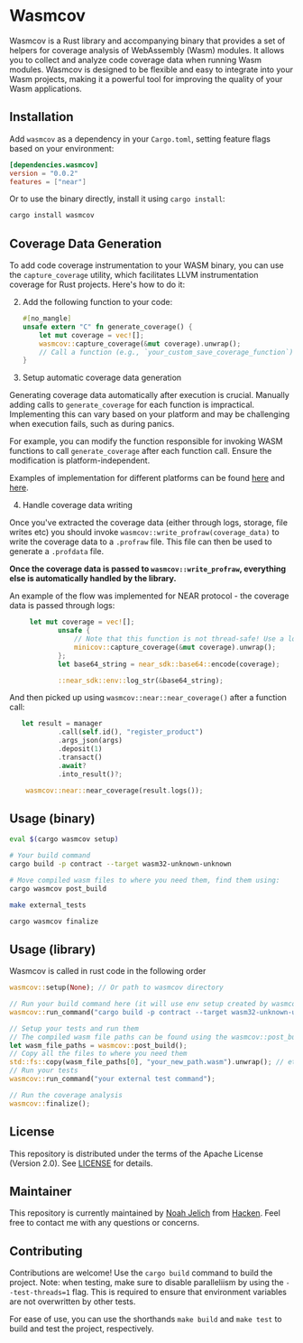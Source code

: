 # Wasmcov

Wasmcov is a Rust library and accompanying binary that provides a set of helpers for coverage analysis of WebAssembly (Wasm) modules. It allows you to collect and analyze code coverage data when running Wasm modules. Wasmcov is designed to be flexible and easy to integrate into your Wasm projects, making it a powerful tool for improving the quality of your Wasm applications.

## Installation

Add `wasmcov` as a dependency in your `Cargo.toml`, setting feature flags based on your environment:

```toml
[dependencies.wasmcov]
version = "0.0.2"
features = ["near"]
```

Or to use the binary directly, install it using `cargo install`:

```bash
cargo install wasmcov
```

## Coverage Data Generation

To add code coverage instrumentation to your WASM binary, you can use the `capture_coverage` utility, which facilitates LLVM instrumentation coverage for Rust projects. Here's how to do it:

2. Add the following function to your code:

   ```rust
   #[no_mangle]
   unsafe extern "C" fn generate_coverage() {
       let mut coverage = vec![];
       wasmcov::capture_coverage(&mut coverage).unwrap();
       // Call a function (e.g., `your_custom_save_coverage_function`) to save the coverage data or use `println!` for debugging.
   }
   ```

3. Setup automatic coverage data generation

Generating coverage data automatically after execution is crucial. Manually adding calls to `generate_coverage` for each function is impractical. Implementing this can vary based on your platform and may be challenging when execution fails, such as during panics.

For example, you can modify the function responsible for invoking WASM functions to call `generate_coverage` after each function call. Ensure the modification is platform-independent.

Examples of implementation for different platforms can be found [here](https://github.com/hknio/wasmcov-near-sdk-rs/compare/hknio:wasmcov-near-sdk-rs:55020df8e99057815685b75b70955cb79a9dfe28...wasmcov) and [here](https://github.com/radixdlt/radixdlt-scrypto/pull/1640/files).

4. Handle coverage data writing 

Once you've extracted the coverage data (either through logs, storage, file writes etc) you should invoke `wasmcov::write_profraw(coverage_data)` to write the coverage data to a `.profraw` file. This file can then be used to generate a `.profdata` file. 

**Once the coverage data is passed to `wasmcov::write_profraw`, everything else is automatically handled by the library.**

An example of the flow was implemented for NEAR protocol - the coverage data is passed through logs:

```rust
     let mut coverage = vec![];
            unsafe {
                // Note that this function is not thread-safe! Use a lock if needed.
                minicov::capture_coverage(&mut coverage).unwrap();
            };
            let base64_string = near_sdk::base64::encode(coverage);

            ::near_sdk::env::log_str(&base64_string);
```

And then picked up using `wasmcov::near::near_coverage()` after a function call:

```rust
   let result = manager
            .call(self.id(), "register_product")
            .args_json(args)
            .deposit(1)
            .transact()
            .await?
            .into_result()?;

    wasmcov::near::near_coverage(result.logs());
```

## Usage (binary)

```bash
eval $(cargo wasmcov setup)

# Your build command
cargo build -p contract --target wasm32-unknown-unknown

# Move compiled wasm files to where you need them, find them using:
cargo wasmcov post_build

make external_tests

cargo wasmcov finalize
```

## Usage (library)

Wasmcov is called in rust code in the following order

```rust
wasmcov::setup(None); // Or path to wasmcov directory

// Run your build command here (it will use env setup created by wasmcov::setup)
wasmcov::run_command("cargo build -p contract --target wasm32-unknown-unknown");

// Setup your tests and run them
// The compiled wasm file paths can be found using the wasmcov::post_build() > Vec<PathBuf> function
let wasm_file_paths = wasmcov::post_build();
// Copy all the files to where you need them
std::fs::copy(wasm_file_paths[0], "your_new_path.wasm").unwrap(); // etc etc
// Run your tests
wasmcov::run_command("your external test command");

// Run the coverage analysis
wasmcov::finalize();
```

## License

This repository is distributed under the terms of the Apache License (Version 2.0). See [LICENSE](LICENSE) for details.

## Maintainer

This repository is currently maintained by [Noah Jelich](https://www.linkedin.com/in/njelich/) from [Hacken](https://hacken.io/). Feel free to contact me with any questions or concerns.

## Contributing

Contributions are welcome! Use the `cargo build` command to build the project. Note: when testing, make sure to disable paralleliism by using the `--test-threads=1` flag. This is required to ensure that environment variables are not overwritten by other tests.

For ease of use, you can use the shorthands `make build` and `make test` to build and test the project, respectively.